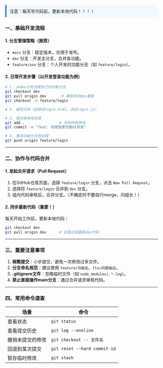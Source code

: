  <div style="background-color:#f1f9ff; border-left: 5px solid #4285f4; padding: 10px; margin-bottom: 10px;">  注意：每天写代码前，更新本地代码！！！！</div>

### **一、基础开发流程**

#### 1. 分支管理策略（推荐）
- `main` 分支：稳定版本，仅用于发布。
- `dev` 分支：开发主分支，合并各功能。
- `feature/xxx` 分支：个人开发的功能分支（如 `feature/login`）。

#### 2. 日常开发步骤（以开发登录功能为例）
```bash
# 1. 从dev分支创建自己的功能分支
git checkout dev
git pull origin dev       # 确保本地dev最新
git checkout -b feature/login

# 2. 编写代码（如修改login.html、添加login.js）

# 3. 提交到本地仓库
git add .                # 添加所有修改
git commit -m "feat: 完成登录页面UI开发"

# 4. 推送功能分支到远程
git push origin feature/login
```

---

### **二、协作与代码合并**
#### 1. 发起合并请求（Pull Request）
1. 在GitHub仓库页面，选择 `feature/login` 分支，点击 `New Pull Request`。
2. 选择将 `feature/login` 合并到 `dev` 分支。
3. 组内代码审核后，合并分支。（不确定时不要自行merge，问组长！）

#### 2. 同步最新代码（重要！）
每天开始工作前，更新本地代码：
```bash
git checkout dev
git pull origin dev      # 拉取远程最新dev代码
```

---

### **三、重要注意事项**
1. **频繁提交**：小步提交，避免一次修改过多文件。
2. **分支命名规范**：建议使用 `feature/功能名`、`fix/问题描述`。
3. **.gitignore文件**：忽略临时文件（如 `node_modules/`, `*.log`）。
4. **禁止直接操作main分支**：通过合并请求审核代码。

---

### **四、常用命令速查**
| 场景             | 命令                         |
| ---------------- | ---------------------------- |
| 查看状态         | `git status`                 |
| 查看提交历史     | `git log --oneline`          |
| 撤销未提交的修改 | `git checkout -- 文件名`     |
| 回退到某次提交   | `git reset --hard commit-id` |
| 暂存临时修改     | `git stash`                  |
